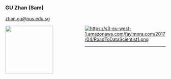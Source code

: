 ### GU Zhan (Sam)

zhan.gu@nus.edu.sg

<img src="https://www.iss.nus.edu.sg/images/default-source/About-Us/7.6.1-teaching-staff/sam-website.tmb-.png"
     style="float: left; margin-right: 100px;" width="150" />

<img src="https://s3-eu-west-1.amazonaws.com/fayimora.com/2017/04/RoadToDataScientist1.png"
     style="float: left; margin-right: 0px;" />

https://s3-eu-west-1.amazonaws.com/fayimora.com/2017/04/RoadToDataScientist1.png

---
